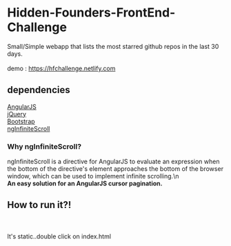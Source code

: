 # Hidden-Founders-FrontEnd-Challenge

Small/Simple webapp that lists the most starred github repos in the last 30 days.
<br>
<br>
demo : https://hfchallenge.netlify.com
<br>
<h2>dependencies</h2>
<a href='https://angularjs.org/'>AngularJS</a><br>
<a href='https://jquery.com/'>jQuery</a><br>
<a href='https://getbootstrap.com/'>Bootstrap</a><br>
<a href='http://sroze.github.io/ngInfiniteScroll/'>ngInfiniteScroll</a>
<h3>Why ngInfiniteScroll?</h3>
ngInfiniteScroll is a directive for AngularJS to evaluate an expression when the bottom of the directive's element approaches the bottom of the browser window, which can be used to implement infinite scrolling.\n
<br>
<b>An easy solution for an AngularJS cursor pagination.</b>
<h2>How to run it?!</h2>
<br>
<br>
It's static..double click on index.html

